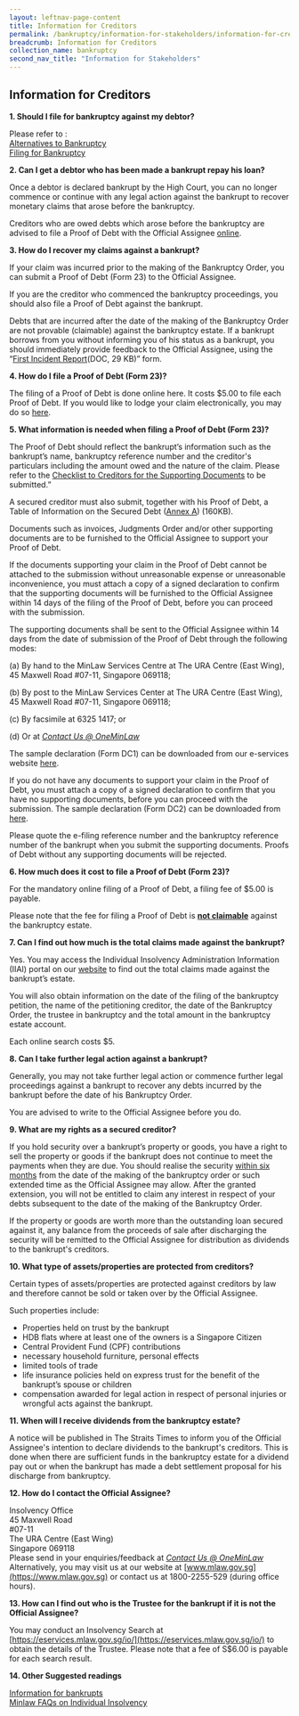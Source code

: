 ```yaml
---
layout: leftnav-page-content
title: Information for Creditors
permalink: /bankruptcy/information-for-stakeholders/information-for-creditors/
breadcrumb: Information for Creditors
collection_name: bankruptcy
second_nav_title: "Information for Stakeholders"
---
```

Information for Creditors
---

<b>1. Should I file for bankruptcy against my debtor?</b> <br>

Please refer to : <br>
[Alternatives to Bankruptcy](/bankruptcy/alternatives-to-bankruptcy/) <br>
[Filing for Bankruptcy](/bankruptcy/alternatives-to-bankruptcy/) <br>

<b>2. Can I get a debtor who has been made a bankrupt repay his loan?</b> <br>

Once a debtor is declared bankrupt by the High Court, you can no longer commence or continue with any legal action against the bankrupt to recover monetary claims that arose before the bankruptcy. <br>

Creditors who are owed debts which arose before the bankruptcy are advised to file a Proof of Debt with the Official Assignee [online](https://www.mlaw.gov.sg/eservices/io/). <br>

<b>3. How do I recover my claims against a bankrupt?</b> <br>

If your claim was incurred prior to the making of the Bankruptcy Order, you can submit a Proof of Debt (Form 23) to the Official Assignee.<br>

If you are the creditor who commenced the bankruptcy proceedings, you should also file a Proof of Debt against the bankrupt. <br>

Debts that are incurred after the date of the making of the Bankruptcy Order are not provable (claimable) against the bankruptcy estate. If a bankrupt borrows from you without informing you of his status as a bankrupt, you should immediately provide feedback to the Official Assignee, using the “[First Incident Report](/files/FIRST-INFORMATION-REPORT-PTIB-IIDRDS-DDF.docx)(DOC, 29 KB)” form. <br>

<b>4. How do I file a Proof of Debt (Form 23)?</b> <br>

The filing of a Proof of Debt is done online here. It costs $5.00 to file each Proof of Debt. If you would like to lodge your claim electronically, you may do so [here](https://www.mlaw.gov.sg/eservices/io/). <br>

<b>5. What information is needed when filing a Proof of Debt (Form 23)?</b> <br>

The Proof of Debt should reflect the bankrupt’s information such as the bankrupt’s name, bankruptcy reference number and the creditor's particulars including the amount owed and the nature of the claim. Please refer to the [Checklist to Creditors for the Supporting Documents](/bankruptcy/forms/) to be submitted.” <br>

A secured creditor must also submit, together with his Proof of Debt, a Table of Information on the Secured Debt ([Annex A](/files/AnnexATableofInformationonSecuredDebt.pdf)) (160KB). <br>

Documents such as invoices, Judgments Order and/or other supporting documents are to be furnished to the Official Assignee to support your Proof of Debt.<br>

If the documents supporting your claim in the Proof of Debt cannot be attached to the submission without unreasonable expense or unreasonable inconvenience, you must attach a copy of a signed declaration to confirm that the supporting documents will be furnished to the Official Assignee within 14 days of the filing of the Proof of Debt, before you can proceed with the submission. <br>

The supporting documents shall be sent to the Official Assignee within 14 days from the date of submission of the Proof of Debt through the following modes: <br>

(a) By hand to the MinLaw Services Centre at The URA Centre (East Wing), 45 Maxwell Road #07-11, Singapore 069118; <br>

(b) By post to the MinLaw Services Center at The URA Centre (East Wing), 45 Maxwell Road #07-11, Singapore 069118; <br>

(c) By facsimile at 6325 1417; or <br>

(d) Or at *[Contact Us @ OneMinLaw](https://www.mlaw.gov.sg/eservices/enquiry/)* <br>

The sample declaration (Form DC1) can be downloaded from our e-services website [here](https://www.mlaw.gov.sg/eservices/io/). <br>

If you do not have any documents to support your claim in the Proof of Debt, you must attach a copy of a signed declaration to confirm that you have no supporting documents, before you can proceed with the submission. The sample declaration (Form DC2) can be downloaded from [here](/debt-repayment-scheme/forms/). <br>

Please quote the e-filing reference number and the bankruptcy reference number of the bankrupt when you submit the supporting documents. Proofs of Debt without any supporting documents will be rejected. <br>

<b>6. How much does it cost to file a Proof of Debt (Form 23)?</b> <br>

For the mandatory online filing of a Proof of Debt, a filing fee of $5.00 is payable. <br>

Please note that the fee for filing a Proof of Debt is <b><u>not claimable</u></b> against the bankruptcy estate.  <br>

<b>7. Can I find out how much is the total claims made against the bankrupt?</b> <br>

Yes. You may access the Individual Insolvency Administration Information (IIAI) portal on our [website](https://www.mlaw.gov.sg/eservices/io/) to find out the total claims made against the bankrupt’s estate. <br>

You will also obtain information on the date of the filing of the bankruptcy petition, the name of the petitioning creditor, the date of the Bankruptcy Order, the trustee in bankruptcy and the total amount in the bankruptcy estate account. <br>

Each online search costs $5. <br>

<b>8. Can I take further legal action against a bankrupt?</b> <br>

Generally, you may not take further legal action or commence further legal  proceedings against a bankrupt to recover any debts incurred by the bankrupt before the date of his Bankruptcy Order. <br>

You are advised to write to the Official Assignee before you do. <br>

<b>9. What are my rights as a secured creditor?</b> <br>

If you hold security over a bankrupt’s property or goods, you have a right to sell the property or goods if the bankrupt does not continue to meet the payments when they are due. You should realise the security <u>within six months</u> from the date of the making of the bankruptcy order or such extended time as the Official Assignee may allow. After the granted extension, you will not be entitled to claim any interest in respect of your debts subsequent to the date of the making of the Bankruptcy Order. <br>

If the property or goods are worth more than the outstanding loan secured against it, any balance from the proceeds of sale after discharging the security will be remitted to the Official Assignee for distribution as dividends to the bankrupt's creditors. <br>

<b>10. What type of assets/properties are protected from creditors?</b> <br>

Certain types of assets/properties are protected against creditors by law and therefore cannot be sold or taken over by the Official Assignee. <br>

Such properties include: <br>

* Properties held on trust by the bankrupt
* HDB flats where at least one of the owners is a Singapore Citizen
* Central Provident Fund (CPF) contributions
* necessary household furniture, personal effects
* limited tools of trade
* life insurance policies held on express trust for the benefit of the bankrupt’s spouse or children
* compensation awarded for legal action in respect of personal injuries or wrongful acts against the bankrupt.
 

<b>11. When will I receive dividends from the bankruptcy estate?</b> <br>
 
A notice will be published in The Straits Times to inform you of the Official Assignee's intention to declare dividends to the bankrupt's creditors. This is done when there are sufficient funds in the bankruptcy estate for a dividend pay out or when the bankrupt has made a debt settlement proposal for his discharge from bankruptcy. <br>

<b>12. How do I contact the Official Assignee?</b> <br>

Insolvency Office <br>
45 Maxwell Road<br>
#07-11<br>
The URA Centre (East Wing)<br>
Singapore 069118<br>
Please send in your enquiries/feedback at *[Contact Us @ OneMinLaw](https://www.mlaw.gov.sg/eservices/enquiry/)*<br>
Alternatively, you may visit us at our website at [www.mlaw.gov.sg](https://www.mlaw.gov.sg) or contact us at 1800-2255-529 (during office hours).<br>

 

<b>13. How can I find out who is the Trustee for the bankrupt if it is not the Official Assignee?</b> <br>

You may conduct an Insolvency Search at [https://eservices.mlaw.gov.sg/io/](https://eservices.mlaw.gov.sg/io/) to obtain the details of the Trustee. Please note that a fee of S$6.00 is payable for each search result.<br>

<b>14. Other Suggested readings</b> <br>

[Information for bankrupts](/bankruptcy/information-for-bankrupts/) <br>
[Minlaw FAQs on Individual Insolvency](https://va.ecitizen.gov.sg/cfp/customerPages/mlaw/explorefaq.aspx)

